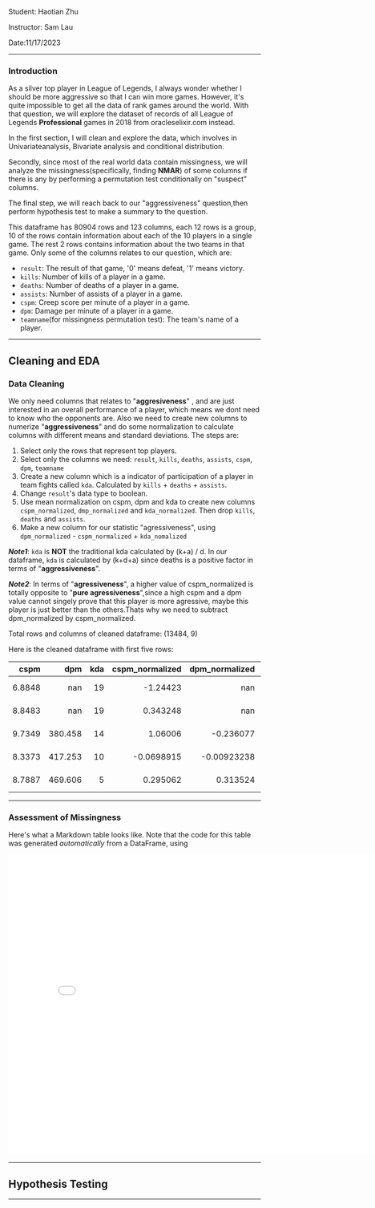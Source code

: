 
Student: Haotian Zhu

Instructor: Sam Lau

Date:11/17/2023

---

### Introduction
As a silver top player in League of Legends, I always wonder whether I should be more aggressive so that I can win more games. However, it's quite impossible to get all the data of rank games around the world. With that question, we will explore the dataset of records of all League of Legends **Professional** games in 2018 from oracleselixir.com instead.

In the first section, I will clean and explore the data, which involves in Univariateanalysis, Bivariate analysis and conditional distribution. 

Secondly, since most of the real world data contain missingness, we will analyze the missingness(specifically, finding **NMAR**) of some columns if there is any by performing a permutation test conditionally on "suspect" columns.

The final step, we will reach back to our "aggressiveness" question,then perform hypothesis test to make a summary to the question.


This dataframe has 80904 rows and 123 columns, each 12 rows is a group, 10 of the rows contain information about each of the 10 players in a single game. The rest 2 
rows contains information about the two teams in that game. Only some of the columns
relates to our question, which are:
- `result`: The result of that game, '0' means defeat, '1' means victory. 
- `kills`: Number of kills of a player in a game.
- `deaths`: Number of deaths of a player in a game.
- `assists`: Number of assists of a player in a game.
- `cspm`: Creep score per minute of a player in a game.
- `dpm`: Damage per minute of a player in a game.
- `teamname`(for missingness permutation test): The team's name of a player.



---

## Cleaning and EDA

### Data Cleaning
We only need columns that relates to "**aggresiveness**" , and are just interested in an overall performance of a player, which means we dont need to know who the 
opponents are. Also we need to create new columns to numerize "**aggressiveness**" and do some normalization to calculate columns with different means and standard deviations.
The steps are:
1. Select only the rows that represent top players.
2. Select only the columns we need: `result`, `kills`, `deaths`, `assists`, `cspm`,
`dpm`, `teamname`
3. Create a new column which is a indicator of participation of a player in team fights called `kda`. Calculated by `kills` + `deaths` + `assists`.
4. Change `result`'s data type to boolean.
5. Use mean normalization on cspm, dpm and kda to create new columns `cspm_normalized`, `dmp_normalized` and `kda_normalized`. Then drop `kills`, `deaths` and `assists`.
6. Make a new column for our statistic "agressiveness", using `dpm_normalized` - `cspm_normalized` + `kda_nomalized`


***Note1***: `kda` is **NOT** the traditional kda calculated by (k+a) / d. In our dataframe, `kda` is calculated by (k+d+a) since deaths is a positive factor in terms of "**aggressiveness**".

***Note2***: In terms of "**agressiveness**", a higher value of cspm_normalized is totally opposite to "**pure agressiveness**",since  a high cspm and a dpm value cannot singely prove that this player is more agressive, maybe this player is
just better than the others.Thats why we need to  subtract dpm_normalized by cspm_normalized.

Total rows and columns of cleaned dataframe: (13484, 9)

Here is the cleaned dataframe with first five rows:



|   cspm |     dpm |   kda |   cspm_normalized |   dpm_normalized |   kda_normalized | result   | teamname        |   agressiveness |
|-------:|--------:|------:|------------------:|-----------------:|-----------------:|:---------|:----------------|----------------:|
| 6.8848 | nan     |    19 |        -1.24423   |     nan          |         2.0578   | False    | JD Gaming       |      nan        |
| 8.8483 | nan     |    19 |         0.343248  |     nan          |         2.0578   | True     | Invictus Gaming |      nan        |
| 9.7349 | 380.458 |    14 |         1.06006   |      -0.236077   |         0.985075 | True     | Invictus Gaming |       -0.31106  |
| 8.3373 | 417.253 |    10 |        -0.0698915 |      -0.00923238 |         0.126891 | False    | JD Gaming       |        0.18755  |
| 8.7887 | 469.606 |     5 |         0.295062  |       0.313524   |        -0.945838 | False    | Bilibili Gaming |       -0.927375 |







---

### Assessment of Missingness

Here's what a Markdown table looks like. Note that the code for this table was generated _automatically_ from a DataFrame, using

<iframe src="assets/10-80-enrollment.html" width=800 height=600 frameBorder=0></iframe>

---

## Hypothesis Testing


---